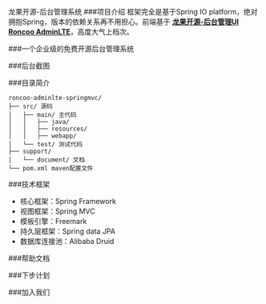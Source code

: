 龙果开源-后台管理系统
###项目介绍
框架完全是基于Spring IO platform，绝对拥抱Spring，版本的依赖关系再不用担心。前端基于 **[龙果开源-后台管理UI Roncoo AdminLTE](https://github.com/roncoo/roncoo-adminLTE)**，高度大气上档次。

###一个企业级的免费开源后台管理系统

###后台截图


###目录简介
```
roncoo-adminlte-springmvc/
├── src/ 源码
│   ├── main/ 主代码
│   │   ├── java/
│   │   ├── resources/
│   │   ├── webapp/
│   └── test/ 测试代码
├── support/ 
│   └── document/ 文档
└── pom.xml maven配置文件

```

###技术框架
* 核心框架：Spring Framework
* 视图框架：Spring MVC
* 模板引擎：Freemark
* 持久层框架：Spring data JPA
* 数据库连接池：Alibaba Druid


###帮助文档

###下步计划

###加入我们